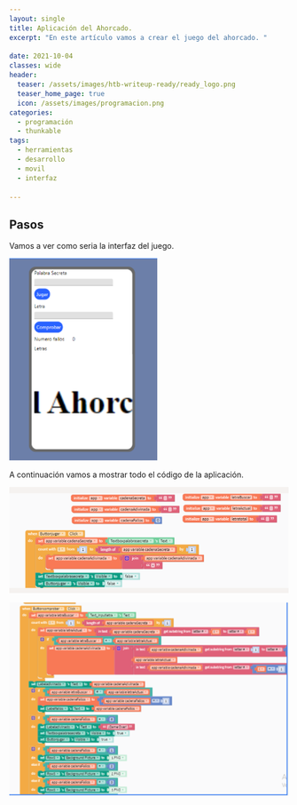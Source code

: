 ```yaml
---
layout: single
title: Aplicación del Ahorcado.
excerpt: "En este artículo vamos a crear el juego del ahorcado. "

date: 2021-10-04
classes: wide
header:
  teaser: /assets/images/htb-writeup-ready/ready_logo.png
  teaser_home_page: true
  icon: /assets/images/programacion.png
categories:
  - programación
  - thunkable
tags:
  - herramientas
  - desarrollo
  - movil
  - interfaz

---
```



## Pasos

Vamos a ver como seria la interfaz del juego.

![](/assets/images/aplicacion-ahorcado/1.PNG)

A continuación vamos a mostrar todo el código de la aplicación.

![](/assets/images/aplicacion-ahorcado/2.PNG)


![](/assets/images/aplicacion-ahorcado/3.PNG)


